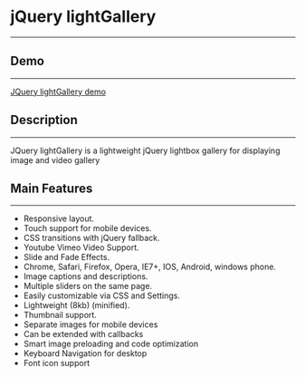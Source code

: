 jQuery lightGallery
=============
***


Demo
----------------
***
[JQuery lightGallery demo](http://sachinchoolur.github.io/lightGallery/)

Description
----------------
***
JQuery lightGallery is a lightweight jQuery lightbox gallery for displaying image and video gallery

Main Features
----------------
***

+   Responsive layout.
+   Touch support for mobile devices.
+   CSS transitions with jQuery fallback.
+   Youtube Vimeo Video Support.
+   Slide and Fade Effects.
+   Chrome, Safari, Firefox, Opera, IE7+, IOS, Android, windows phone.
+   Image captions and descriptions.
+   Multiple sliders on the same page.
+   Easily customizable via CSS and Settings.
+   Lightweight (8kb) (minified).
+   Thumbnail support.
+   Separate images for mobile devices
+   Can be extended with callbacks
+   Smart image preloading and code optimization
+   Keyboard Navigation for desktop
+   Font icon support

